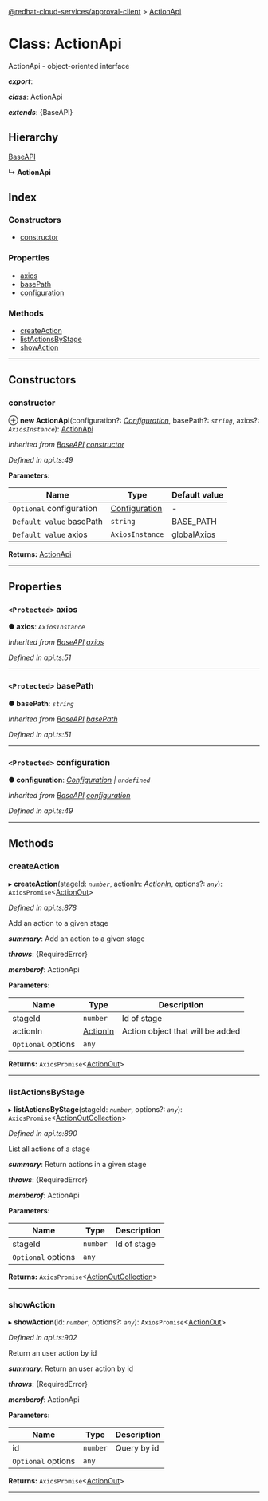 [@redhat-cloud-services/approval-client](../README.md) > [ActionApi](../classes/actionapi.md)

# Class: ActionApi

ActionApi - object-oriented interface

*__export__*: 

*__class__*: ActionApi

*__extends__*: {BaseAPI}

## Hierarchy

 [BaseAPI](baseapi.md)

**↳ ActionApi**

## Index

### Constructors

* [constructor](actionapi.md#constructor)

### Properties

* [axios](actionapi.md#axios)
* [basePath](actionapi.md#basepath)
* [configuration](actionapi.md#configuration)

### Methods

* [createAction](actionapi.md#createaction)
* [listActionsByStage](actionapi.md#listactionsbystage)
* [showAction](actionapi.md#showaction)

---

## Constructors

<a id="constructor"></a>

###  constructor

⊕ **new ActionApi**(configuration?: *[Configuration](configuration.md)*, basePath?: *`string`*, axios?: *`AxiosInstance`*): [ActionApi](actionapi.md)

*Inherited from [BaseAPI](baseapi.md).[constructor](baseapi.md#constructor)*

*Defined in api.ts:49*

**Parameters:**

| Name | Type | Default value |
| ------ | ------ | ------ |
| `Optional` configuration | [Configuration](configuration.md) | - |
| `Default value` basePath | `string` |  BASE_PATH |
| `Default value` axios | `AxiosInstance` |  globalAxios |

**Returns:** [ActionApi](actionapi.md)

___

## Properties

<a id="axios"></a>

### `<Protected>` axios

**● axios**: *`AxiosInstance`*

*Inherited from [BaseAPI](baseapi.md).[axios](baseapi.md#axios)*

*Defined in api.ts:51*

___
<a id="basepath"></a>

### `<Protected>` basePath

**● basePath**: *`string`*

*Inherited from [BaseAPI](baseapi.md).[basePath](baseapi.md#basepath)*

*Defined in api.ts:51*

___
<a id="configuration"></a>

### `<Protected>` configuration

**● configuration**: *[Configuration](configuration.md) \| `undefined`*

*Inherited from [BaseAPI](baseapi.md).[configuration](baseapi.md#configuration)*

*Defined in api.ts:49*

___

## Methods

<a id="createaction"></a>

###  createAction

▸ **createAction**(stageId: *`number`*, actionIn: *[ActionIn](../modules/actionin.md)*, options?: *`any`*): `AxiosPromise`<[ActionOut](../modules/actionout.md)>

*Defined in api.ts:878*

Add an action to a given stage

*__summary__*: Add an action to a given stage

*__throws__*: {RequiredError}

*__memberof__*: ActionApi

**Parameters:**

| Name | Type | Description |
| ------ | ------ | ------ |
| stageId | `number` |  Id of stage |
| actionIn | [ActionIn](../modules/actionin.md) |  Action object that will be added |
| `Optional` options | `any` |

**Returns:** `AxiosPromise`<[ActionOut](../modules/actionout.md)>

___
<a id="listactionsbystage"></a>

###  listActionsByStage

▸ **listActionsByStage**(stageId: *`number`*, options?: *`any`*): `AxiosPromise`<[ActionOutCollection](../interfaces/actionoutcollection.md)>

*Defined in api.ts:890*

List all actions of a stage

*__summary__*: Return actions in a given stage

*__throws__*: {RequiredError}

*__memberof__*: ActionApi

**Parameters:**

| Name | Type | Description |
| ------ | ------ | ------ |
| stageId | `number` |  Id of stage |
| `Optional` options | `any` |

**Returns:** `AxiosPromise`<[ActionOutCollection](../interfaces/actionoutcollection.md)>

___
<a id="showaction"></a>

###  showAction

▸ **showAction**(id: *`number`*, options?: *`any`*): `AxiosPromise`<[ActionOut](../modules/actionout.md)>

*Defined in api.ts:902*

Return an user action by id

*__summary__*: Return an user action by id

*__throws__*: {RequiredError}

*__memberof__*: ActionApi

**Parameters:**

| Name | Type | Description |
| ------ | ------ | ------ |
| id | `number` |  Query by id |
| `Optional` options | `any` |

**Returns:** `AxiosPromise`<[ActionOut](../modules/actionout.md)>

___

